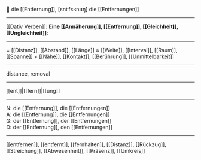 🔴 die [[Entfernung]], [ɛntˈfɛʁnʊŋ]
die [[Entfernungen]]

---
[[Dativ Verben]]: **Eine [[Annäherung]], [[Entfernung]], [[Gleichheit]], [[Ungleichheit]]**: 

---
= [[Distanz]], [[Abstand]], [[Länge]]
≈ [[Weite]], [[Interval]], [[Raum]], [[Spanne]]
≠ [[Nähe]], [[Kontakt]], [[Berührung]], [[Unmittelbarkeit]]

---
distance, removal

---
[[ent]]|[[fern]]|[[ung]]

---
N: die [[Entfernung]], die [[Entfernungen]]  
A: die [[Entfernung]], die [[Entfernungen]]  
G: der [[Entfernung]], der [[Entfernungen]]  
D: der [[Entfernung]], den [[Entfernungen]]  

---
[[entfernen]], [[entfernt]], [[fernhalten]], [[Distanz]], [[Rückzug]], [[Streichung]], [[Abwesenheit]], [[Präsenz]], [[Umkreis]]